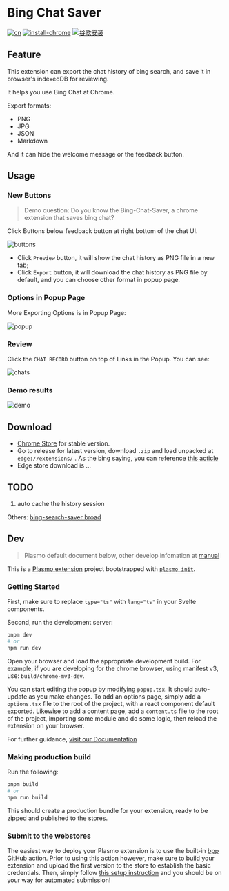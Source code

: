 # Bing Chat Saver

[![cn](https://img.shields.io/badge/看我-中文-blue.svg?style=for-the-badge&logo=appveyor)](README.zh_CN.md)
[![install-chrome](https://img.shields.io/badge/Chrome-install-critical.svg?style=for-the-badge&logo=appveyor)](https://chrome.google.com/webstore/detail/bing-chat-saver/ficbllnhlgldegblbimkeldcdhfjppkg?hl=en)
[![谷歌安装](https://img.shields.io/badge/谷歌-安装-critical.svg?style=for-the-badge&logo=appveyor)](https://chrome.google.com/webstore/detail/bing-chat-saver/ficbllnhlgldegblbimkeldcdhfjppkg?hl=zh-CN)

## Feature

This extension can export the chat history of bing search, and save it in browser's indexedDB for reviewing. 

It helps you use Bing Chat at Chrome.

Export formats:

- PNG
- JPG
- JSON
- Markdown

And it can hide the welcome message or the feedback button.


## Usage

### New Buttons

> Demo question: Do you know the Bing-Chat-Saver, a chrome extension that saves bing chat?

Click Buttons below feedback button at right bottom of the chat UI.

![buttons](assets/demo_buttons.png)

- Click `Preview` button, it will show the chat history as PNG file in a new tab;
- Click `Export` button, it will download the chat history as PNG file by default, and you can choose other format in popup page.

### Options in Popup Page

More Exporting Options is in Popup Page:

![popup](assets/demo_popup.png)

### Review

Click the `CHAT RECORD` button on top of Links in the Popup. You can see:

![chats](assets/demo_chats2.png)

### Demo results

![demo](assets/demo.png)

## Download

- [Chrome Store](https://chrome.google.com/webstore/detail/bing-chat-saver/ficbllnhlgldegblbimkeldcdhfjppkg?hl=en) for stable version.
- Go to release for latest version, download `.zip` and load unpacked at `edge://extensions/` . As the bing saying, you can reference [this acticle](https://dev.to/ben/how-to-install-chrome-extensions-manually-from-github-1612#:~:text=How%20to%20install%20Chrome%20extensions%20manually%20from%20GitHub,navivigate%20to%20the%20folder%20you%20downloaded%20from%20GitHub)
- Edge store download is ...

## TODO

1. auto cache the history session

Others: [bing-search-saver broad](https://github.com/users/gantrol/projects/5)

## Dev

> Plasmo default document below, other develop infomation at [manual](./docs/manual.md)

This is a [Plasmo extension](https://docs.plasmo.com/) project bootstrapped with [`plasmo init`](https://www.npmjs.com/package/plasmo).

### Getting Started

First, make sure to replace `type="ts"` with `lang="ts"` in your Svelte components.

Second, run the development server:

```bash
pnpm dev
# or
npm run dev
```

Open your browser and load the appropriate development build. For example, if you are developing for the chrome browser, using manifest v3, use: `build/chrome-mv3-dev`.

You can start editing the popup by modifying `popup.tsx`. It should auto-update as you make changes. To add an options page, simply add a `options.tsx` file to the root of the project, with a react component default exported. Likewise to add a content page, add a `content.ts` file to the root of the project, importing some module and do some logic, then reload the extension on your browser.

For further guidance, [visit our Documentation](https://docs.plasmo.com/)

### Making production build

Run the following:

```bash
pnpm build
# or
npm run build
```

This should create a production bundle for your extension, ready to be zipped and published to the stores.

### Submit to the webstores

The easiest way to deploy your Plasmo extension is to use the built-in [bpp](https://bpp.browser.market) GitHub action. Prior to using this action however, make sure to build your extension and upload the first version to the store to establish the basic credentials. Then, simply follow [this setup instruction](https://docs.plasmo.com/framework/workflows/submit) and you should be on your way for automated submission!

